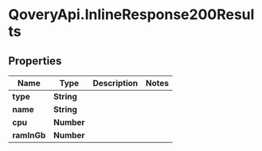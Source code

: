 # QoveryApi.InlineResponse200Results

## Properties

Name | Type | Description | Notes
------------ | ------------- | ------------- | -------------
**type** | **String** |  | 
**name** | **String** |  | 
**cpu** | **Number** |  | 
**ramInGb** | **Number** |  | 


